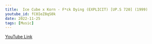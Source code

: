 ```yaml
---
title:  Ice Cube x Korn - F*ck Dying (EXPLICIT) [UP.S 720] (1999)
youtube_id: fC0IeZ8qS0k
date: 2022-11-25
tags: [Music]
---
```



[YouTube Link](https://www.youtube.com/watch?v=fC0IeZ8qS0k)
